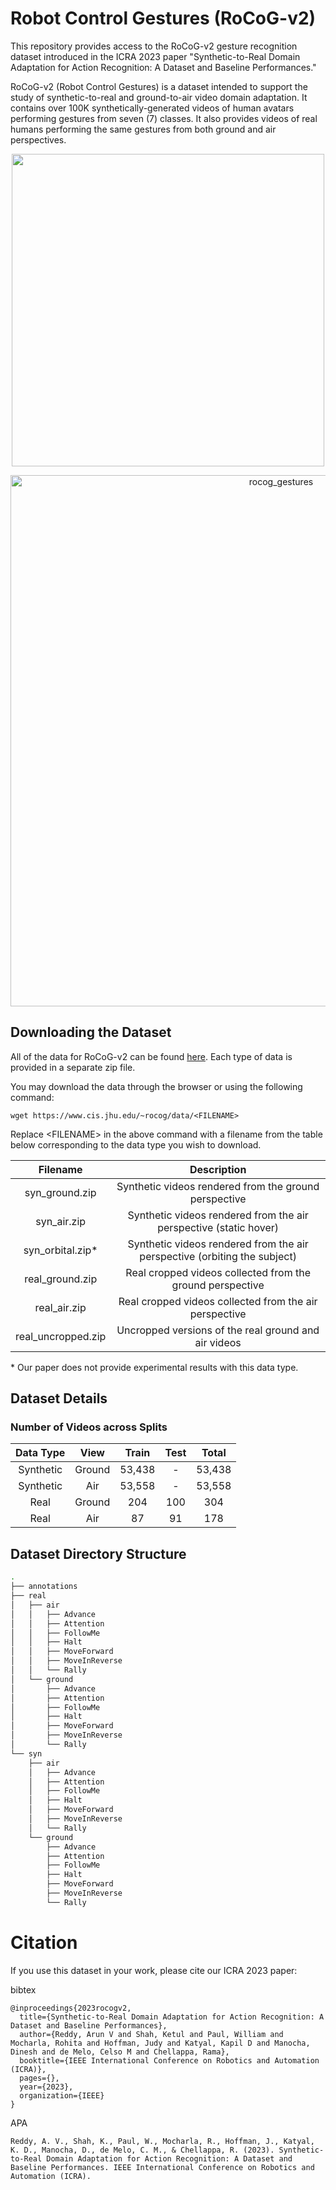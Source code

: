 # Robot Control Gestures (RoCoG-v2)

This repository provides access to the RoCoG-v2 gesture recognition dataset introduced in the ICRA 2023 paper "Synthetic-to-Real Domain Adaptation for Action Recognition: A Dataset and Baseline Performances." 

RoCoG-v2 (Robot Control Gestures) is a dataset intended to support the study of synthetic-to-real and ground-to-air video domain adaptation. It contains over 100K synthetically-generated videos of human avatars performing gestures from seven (7) classes. It also provides videos of real humans performing the same gestures from both ground and air perspectives.

<p align="center">
<img src="https://user-images.githubusercontent.com/72093042/194117338-880d9ff2-4c5a-4731-9742-9cb32744f841.gif" width="500" align="center"/>
</p>

<p align="center">
<img alt="rocog_gestures" src="https://user-images.githubusercontent.com/72093042/224433804-bc7e1561-9433-47da-936f-eb67198458b3.png" width="850">
</p>

## Downloading the Dataset

All of the data for RoCoG-v2 can be found [here](https://www.cis.jhu.edu/~rocog/data/). Each type of data is provided in a separate zip file.

You may download the data through the browser or using the following command:

```
wget https://www.cis.jhu.edu/~rocog/data/<FILENAME>
```

Replace \<FILENAME\> in the above command with a filename from the table below corresponding to the data type you wish to download.

| Filename | Description  |
| :--------:| :---: |
| syn_ground.zip | Synthetic videos rendered from the ground perspective |
| syn_air.zip | Synthetic videos rendered from the air perspective (static hover)   |
| syn_orbital.zip*      | Synthetic videos rendered from the air perspective (orbiting the subject) |
| real_ground.zip      | Real cropped videos collected from the ground perspective   |
| real_air.zip      | Real cropped videos collected from the air perspective   |
| real_uncropped.zip      | Uncropped versions of the real ground and air videos   |

\* Our paper does not provide experimental results with this data type.

## Dataset Details

### Number of Videos across Splits


| Data Type | View  | Train | Test | Total  |
| :--------:| :---: | :--:  | :---:| :----: |
| Synthetic | Ground| 53,438|   -  | 53,438 |
| Synthetic | Air   | 53,558|   -  | 53,558 |
| Real      | Ground| 204   |  100 | 304  |
| Real      | Air   | 87    |   91 | 178  |

## Dataset Directory Structure
```bash
.
├── annotations
├── real
│   ├── air
│   │   ├── Advance
│   │   ├── Attention
│   │   ├── FollowMe
│   │   ├── Halt
│   │   ├── MoveForward
│   │   ├── MoveInReverse
│   │   └── Rally
│   └── ground
│       ├── Advance
│       ├── Attention
│       ├── FollowMe
│       ├── Halt
│       ├── MoveForward
│       ├── MoveInReverse
│       └── Rally
└── syn
    ├── air
    │   ├── Advance
    │   ├── Attention
    │   ├── FollowMe
    │   ├── Halt
    │   ├── MoveForward
    │   ├── MoveInReverse
    │   └── Rally
    └── ground
        ├── Advance
        ├── Attention
        ├── FollowMe
        ├── Halt
        ├── MoveForward
        ├── MoveInReverse
        └── Rally
 ```


# Citation

If you use this dataset in your work, please cite our ICRA 2023 paper:

bibtex
```
@inproceedings{2023rocogv2,
  title={Synthetic-to-Real Domain Adaptation for Action Recognition: A Dataset and Baseline Performances},
  author={Reddy, Arun V and Shah, Ketul and Paul, William and Mocharla, Rohita and Hoffman, Judy and Katyal, Kapil D and Manocha, Dinesh and de Melo, Celso M and Chellappa, Rama},
  booktitle={IEEE International Conference on Robotics and Automation (ICRA)},
  pages={},
  year={2023},
  organization={IEEE}
}
```
APA
```
Reddy, A. V., Shah, K., Paul, W., Mocharla, R., Hoffman, J., Katyal, K. D., Manocha, D., de Melo, C. M., & Chellappa, R. (2023). Synthetic-to-Real Domain Adaptation for Action Recognition: A Dataset and Baseline Performances. IEEE International Conference on Robotics and Automation (ICRA).
```
